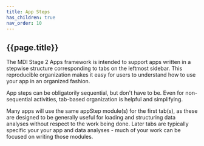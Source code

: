 ```yaml
---
title: App Steps
has_children: true
nav_order: 10
---
```


## {{page.title}}

The MDI Stage 2 Apps framework is intended to support
apps written in a stepwise structure corresponding to tabs
on the leftmost sidebar. This reproducible organization 
makes it easy for users to understand how to use your app in
an organized fashion. 

App steps can be obligatorily sequential, but don't have to be.
Even for non-sequential activities, tab-based organization
is helpful and simplifying.

Many apps will use the same appStep module(s) for the first tab(s),
as these are designed to be generally useful for loading and structuring
data analyses without respect to the work being done. Later tabs
are typically specific your your app and data analyses - much of your work
can be focused on writing those modules.
